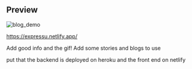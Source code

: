 ## Preview

![blog_demo](React-Blog-App.gif)

https://expressu.netlify.app/

Add good info and the gif!
Add some stories and blogs to use

put that the backend is deployed on heroku and the front end on netlify
